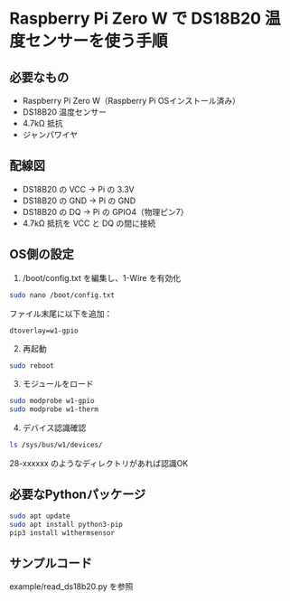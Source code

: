# Raspberry Pi Zero W で DS18B20 温度センサーを使う手順

## 必要なもの
- Raspberry Pi Zero W（Raspberry Pi OSインストール済み）
- DS18B20 温度センサー
- 4.7kΩ 抵抗
- ジャンパワイヤ

## 配線図

- DS18B20 の VCC → Pi の 3.3V
- DS18B20 の GND → Pi の GND
- DS18B20 の DQ  → Pi の GPIO4（物理ピン7）
- 4.7kΩ 抵抗を VCC と DQ の間に接続

## OS側の設定
1. /boot/config.txt を編集し、1-Wire を有効化

```sh
sudo nano /boot/config.txt
```

ファイル末尾に以下を追加：
```
dtoverlay=w1-gpio
```

2. 再起動
```sh
sudo reboot
```

3. モジュールをロード
```sh
sudo modprobe w1-gpio
sudo modprobe w1-therm
```

4. デバイス認識確認
```sh
ls /sys/bus/w1/devices/
```
28-xxxxxx のようなディレクトリがあれば認識OK

## 必要なPythonパッケージ
```sh
sudo apt update
sudo apt install python3-pip
pip3 install w1thermsensor
```

## サンプルコード
example/read_ds18b20.py を参照
